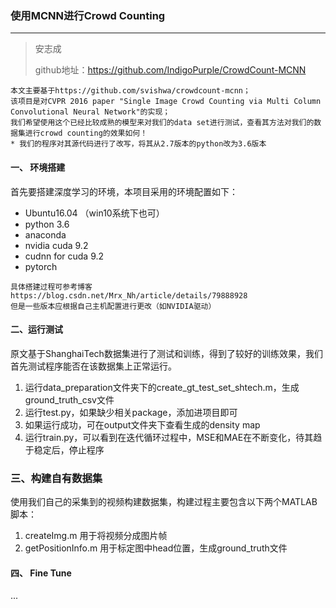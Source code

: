 ### 使用MCNN进行Crowd Counting

---

> 安志成
>
> github地址：https://github.com/IndigoPurple/CrowdCount-MCNN

```
本文主要基于https://github.com/svishwa/crowdcount-mcnn；
该项目是对CVPR 2016 paper "Single Image Crowd Counting via Multi Column Convolutional Neural Network"的实现；
我们希望使用这个已经比较成熟的模型来对我们的data set进行测试，查看其方法对我们的数据集进行crowd counting的效果如何！
* 我们的程序对其源代码进行了改写，将其从2.7版本的python改为3.6版本
```

#### 一、 环境搭建

首先要搭建深度学习的环境，本项目采用的环境配置如下：

- Ubuntu16.04 （win10系统下也可）
- python 3.6
- anaconda
- nvidia cuda 9.2
- cudnn for cuda 9.2
- pytorch

```
具体搭建过程可参考博客
https://blog.csdn.net/Mrx_Nh/article/details/79888928
但是一些版本应根据自己主机配置进行更改（如NVIDIA驱动）
```

#### 二、运行测试

原文基于ShanghaiTech数据集进行了测试和训练，得到了较好的训练效果，我们首先测试程序能否在该数据集上正常运行。

1. 运行data_preparation文件夹下的create_gt_test_set_shtech.m，生成ground_truth_csv文件
2. 运行test.py，如果缺少相关package，添加进项目即可
3. 如果运行成功，可在output文件夹下查看生成的density map
4. 运行train.py，可以看到在迭代循环过程中，MSE和MAE在不断变化，待其趋于稳定后，停止程序

### 三、构建自有数据集

使用我们自己的采集到的视频构建数据集，构建过程主要包含以下两个MATLAB脚本：

1. createImg.m 用于将视频分成图片帧
2. getPositionInfo.m 用于标定图中head位置，生成ground_truth文件

#### 四、 Fine Tune

...









